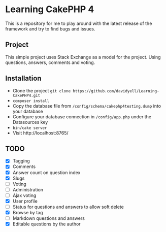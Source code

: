 # Learning CakePHP 4
This is a repository for me to play around with the latest release of the framework and try to find bugs and issues.

## Project
This simple project uses Stack Exchange as a model for the project. Using questions, answers, comments and voting.

## Installation
* Clone the project `git clone https://github.com/davidyell/Learning-CakePHP4.git`
* `composer install`
* Copy the database file from `/config/schema/cakephp4testing.dump` into your database
* Configure your database connection in `/config/app.php` under the Datasources key 
* `bin/cake server`
* Visit http://localhost:8765/

## TODO
- [x] Tagging
- [x] Comments
- [x] Answer count on question index
- [x] Slugs
- [ ] Voting
- [ ] Administration
- [ ] Ajax voting
- [x] User profile
- [ ] Status for questions and answers to allow soft delete
- [x] Browse by tag
- [ ] Markdown questions and answers
- [x] Editable questions by the author
